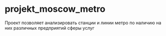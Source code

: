 # projekt_moscow_metro
Проект позволяет анализировать станции и линии метро по наличию на них различных предприятий сферы услуг
